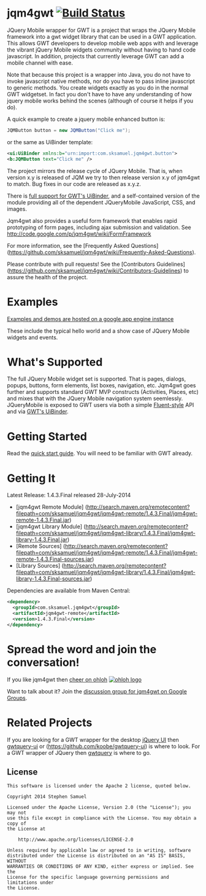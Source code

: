 jqm4gwt   [![Build Status](https://travis-ci.org/jqm4gwt/jqm4gwt.png)](https://travis-ci.org/jqm4gwt/jqm4gwt)
=======

JQuery Mobile wrapper for GWT is a project that wraps the JQuery Mobile framework into a gwt widget library
that can be used in a GWT application. This allows GWT developers to develop mobile web apps with and leverage
the vibrant jQuery Mobile widgets community without having to hand code javascript. In addition, projects that
currently leverage GWT can add a mobile channel with ease.

Note that because this project is a wrapper into Java, you do not have to invoke javascript native methods,
nor do you have to pass inline javascript to generic methods. You create widgets exactly as you do in the
normal GWT widgetset. In fact you don't have to have any understanding of how jquery mobile works behind
the scenes (although of course it helps if you do).

A quick example to create a jquery mobile enhanced button is: 
```java
JQMButton button = new JQMButton("Click me");
```
or the same as UiBinder template:
```xml
<ui:UiBinder xmlns:b="urn:import:com.sksamuel.jqm4gwt.button">
<b:JQMButton text="Click me" />
```

The project mirrors the release cycle of JQuery Mobile.
That is, when version x.y is released of JQM we try to then release version x.y of jqm4gwt to match.
Bug fixes in our code are released as x.y.z.

There is [full support for GWT's UiBinder](https://github.com/jqm4gwt/jqm4gwt/wiki/Using-jqm4gwt-with-UiBinder),
and a self-contained version of the module providing all of the dependent JQueryMobile JavaScript, CSS, and images.

Jqm4gwt also provides a useful form framework that enables rapid prototyping of form pages, including ajax submission and validation.
See http://code.google.com/p/jqm4gwt/wiki/FormFramework

For more information, see the [Frequently Asked Questions] (https://github.com/sksamuel/jqm4gwt/wiki/Frequently-Asked-Questions).

Please contribute with pull requests! See the [Contributors Guidelines] (https://github.com/sksamuel/jqm4gwt/wiki/Contributors-Guidelines) to assure the health of the project.

Examples
========

[Examples and demos are hosted on a google app engine instance](http://jqm4gwt.appspot.com/examples.html)

These include the typical hello world and a show case of JQuery Mobile widgets and events.

What's Supported
========

The full JQuery Mobile widget set is supported. That is pages, dialogs, popups, buttons, form elements, list boxes, navigation, etc.
Jqm4gwt goes further and supports standard GWT MVP constructs (Activities, Places, etc) and mixes that with the JQuery Mobile navigation system seemlessly.
JQueryMobile is exposed to GWT users via both a simple [Fluent-style](http://en.wikipedia.org/wiki/Fluent_interface) API and via
[GWT's UiBinder](https://developers.google.com/web-toolkit/doc/latest/DevGuideUiBinder).

Getting Started
========

Read the [quick start guide](https://github.com/jqm4gwt/jqm4gwt/wiki/Getting-Started). You will need to be familiar with GWT already.

Getting It
========

Latest Release: 1.4.3.Final released 28-July-2014
 * [jqm4gwt Remote Module] (http://search.maven.org/remotecontent?filepath=com/sksamuel/jqm4gwt/jqm4gwt-remote/1.4.3.Final/jqm4gwt-remote-1.4.3.Final.jar)
 * [jqm4gwt Library Module] (http://search.maven.org/remotecontent?filepath=com/sksamuel/jqm4gwt/jqm4gwt-library/1.4.3.Final/jqm4gwt-library-1.4.3.Final.jar)
 * [Remote Sources] (http://search.maven.org/remotecontent?filepath=com/sksamuel/jqm4gwt/jqm4gwt-remote/1.4.3.Final/jqm4gwt-remote-1.4.3.Final-sources.jar)
 * [Library Sources] (http://search.maven.org/remotecontent?filepath=com/sksamuel/jqm4gwt/jqm4gwt-library/1.4.3.Final/jqm4gwt-library-1.4.3.Final-sources.jar)

Dependencies are available from Maven Central:

```xml
<dependency>
  <groupId>com.sksamuel.jqm4gwt</groupId>
  <artifactId>jqm4gwt-remote</artifactId>
  <version>1.4.3.Final</version>
</dependency>
```

Spread the word and join the conversation!
================

If you like jqm4gwt then [cheer on ohloh](https://www.ohloh.net/stack_entries/new?project_id=jqm4gwt&ref=sample)
[![ohloh logo](https://www.ohloh.net/images/stack/iusethis/static_logo.png)](https://www.ohloh.net/stack_entries/new?project_id=jqm4gwt&ref=sample)

Want to talk about it? Join the [discussion group for jqm4gwt on Google Groups](https://groups.google.com/forum/?fromgroups#!forum/jqm4gwt).

Related Projects
================

If you are looking for a GWT wrapper for the desktop [jQuery UI](http://jqueryui.com) 
then [gwtquery-ui](http://code.google.com/p/gwtquery-ui/) or (https://github.com/koobe/gwtquery-ui) is where to look.
For a GWT wrapper of JQuery then [gwtquery](http://code.google.com/p/gwtquery) is where to go.


## License
```
This software is licensed under the Apache 2 license, quoted below.

Copyright 2014 Stephen Samuel

Licensed under the Apache License, Version 2.0 (the "License"); you may not
use this file except in compliance with the License. You may obtain a copy of
the License at

    http://www.apache.org/licenses/LICENSE-2.0

Unless required by applicable law or agreed to in writing, software
distributed under the License is distributed on an "AS IS" BASIS, WITHOUT
WARRANTIES OR CONDITIONS OF ANY KIND, either express or implied. See the
License for the specific language governing permissions and limitations under
the License.
```
